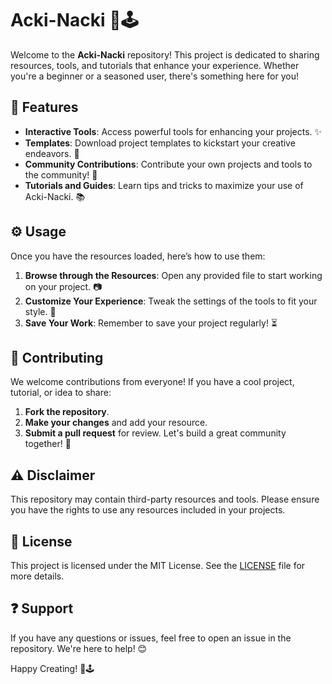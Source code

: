 # Acki-Nacki 🎉🕹️

Welcome to the **Acki-Nacki** repository! This project is dedicated to sharing resources, tools, and tutorials that enhance your experience. Whether you're a beginner or a seasoned user, there's something here for you!

## 🌟 Features  
- **Interactive Tools**: Access powerful tools for enhancing your projects. ✨  
- **Templates**: Download project templates to kickstart your creative endeavors. 📂  
- **Community Contributions**: Contribute your own projects and tools to the community! 🤝  
- **Tutorials and Guides**: Learn tips and tricks to maximize your use of Acki-Nacki. 📚

## ⚙️ Usage  
Once you have the resources loaded, here’s how to use them:

1. **Browse through the Resources**: Open any provided file to start working on your project. 📷  
2. **Customize Your Experience**: Tweak the settings of the tools to fit your style. 🎨  
3. **Save Your Work**: Remember to save your project regularly! ⏳

## 🤝 Contributing  
We welcome contributions from everyone! If you have a cool project, tutorial, or idea to share:

1. **Fork the repository**.
2. **Make your changes** and add your resource.
3. **Submit a pull request** for review. Let's build a great community together! 🎉

## ⚠️ Disclaimer  
This repository may contain third-party resources and tools. Please ensure you have the rights to use any resources included in your projects.

## 📜 License  
This project is licensed under the MIT License. See the [LICENSE](LICENSE) file for more details.

## ❓ Support  
If you have any questions or issues, feel free to open an issue in the repository. We're here to help! 😊

Happy Creating! 🎨🕹️